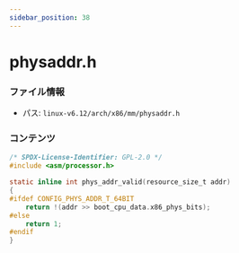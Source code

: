 ```yaml
---
sidebar_position: 38
---
```

# physaddr.h

### ファイル情報

- パス: `linux-v6.12/arch/x86/mm/physaddr.h`

### コンテンツ

```h
/* SPDX-License-Identifier: GPL-2.0 */
#include <asm/processor.h>

static inline int phys_addr_valid(resource_size_t addr)
{
#ifdef CONFIG_PHYS_ADDR_T_64BIT
	return !(addr >> boot_cpu_data.x86_phys_bits);
#else
	return 1;
#endif
}

```
